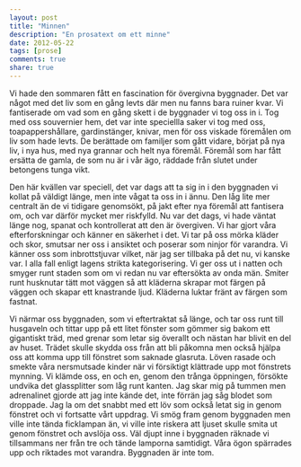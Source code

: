 ```yaml
---
layout: post
title: "Minnen"
description: "En prosatext om ett minne"
date: 2012-05-22
tags: [prose]
comments: true
share: true
---
```


Vi hade den sommaren fått en fascination för övergivna byggnader. Det var något med det liv som en gång levts där men nu fanns bara ruiner kvar. Vi fantiserade om vad som en gång skett i de byggnader vi tog oss in i. Tog med oss souvernier hem, det var inte speciellla saker vi tog med oss, toapappershållare, gardinstänger, knivar, men för oss viskade föremålen om liv som hade levts. De berättade om familjer som gått vidare, börjat på nya liv, i nya hus, med nya grannar och helt nya föremål. Föremål som har fått ersätta de gamla, de som nu är i vår ägo, räddade från slutet under betongens tunga vikt.

Den här kvällen var speciell, det var dags att ta sig in i den byggnaden vi kollat på väldigt länge, men inte vågat ta oss in i ännu. Den låg lite mer centralt än de vi tidigare genomsökt, på jakt efter nya föremål att fantisera om, och var därför mycket mer riskfylld. Nu var det dags, vi hade väntat länge nog, spanat och kontrollerat att den är övergiven. Vi har gjort våra efterforskningar och känner en säkerhet i det.
Vi tar på oss mörka kläder och skor, smutsar ner oss i ansiktet och poserar som ninjor för varandra. Vi känner oss som inbrottstjuvar vilket, när jag ser tillbaka på det nu, vi kanske var. I alla fall enligt lagens strikta kategorisering. Vi ger oss ut i natten och smyger runt staden som om vi redan nu var eftersökta av onda män. Smiter runt husknutar tätt mot väggen så att kläderna skrapar mot färgen på väggen och skapar ett knastrande ljud. Kläderna luktar fränt av färgen som fastnat.

Vi närmar oss byggnaden, som vi eftertraktat så länge, och tar oss runt till husgaveln och tittar upp på ett litet fönster som gömmer sig bakom ett gigantiskt träd, med grenar som letar sig överallt och nästan har blivit en del av huset. Trädet skulle skydda oss från att bli påkomna men också hjälpa oss att komma upp till fönstret som saknade glasruta. Löven rasade och smekte våra nersmutsade kinder när vi försiktigt klättrade upp mot fönstrets mynning. Vi klämde oss, en och en, genom den trånga öppningen, försökte undvika det glassplitter som låg runt kanten. Jag skar mig på tummen men adrenalinet gjorde att jag inte kände det, inte förrän jag såg blodet som droppade.
Jag la om det snabbt med ett löv som också letat sig in genom fönstret och vi fortsatte vårt uppdrag. Vi smög fram genom byggnaden men ville inte tända ficklampan än, vi ville inte riskera att ljuset skulle smita ut genom fönstret och avslöja oss. Väl djupt inne i byggnaden räknade vi tillsammans ner från tre och tände lamporna samtidigt. Våra ögon spärrades upp och riktades mot varandra. Byggnaden är inte tom.
